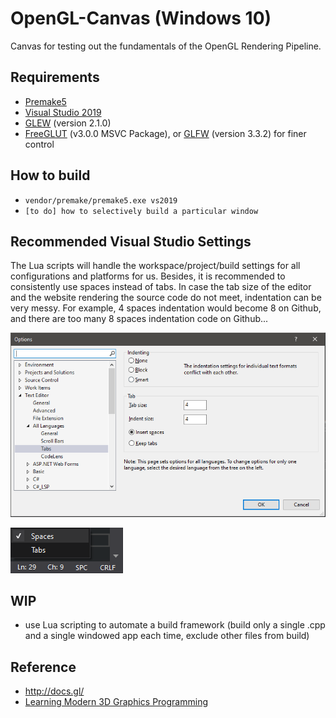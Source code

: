 # OpenGL-Canvas (Windows 10)

Canvas for testing out the fundamentals of the OpenGL Rendering Pipeline.

## Requirements

- [Premake5](https://github.com/premake/premake-core)
- [Visual Studio 2019](https://visualstudio.microsoft.com/downloads/)
- [GLEW](https://en.wikipedia.org/wiki/OpenGL_Extension_Wrangler_Library) (version 2.1.0)
- [FreeGLUT](https://en.wikipedia.org/wiki/FreeGLUT) (v3.0.0 MSVC Package), or [GLFW](https://en.wikipedia.org/wiki/GLFW) (version 3.3.2) for finer control

## How to build

- `vendor/premake/premake5.exe vs2019`
- `[to do] how to selectively build a particular window`

## Recommended Visual Studio Settings

The Lua scripts will handle the workspace/project/build settings for all configurations and platforms for us. Besides, it is recommended to consistently use spaces instead of tabs. In case the tab size of the editor and the website rendering the source code do not meet, indentation can be very messy. For example, 4 spaces indentation would become 8 on Github, and there are too many 8 spaces indentation code on Github...

![tab-settings](res/spaces.PNG)

![tab-settings](res/SPC.png)


## WIP

- use Lua scripting to automate a build framework (build only a single .cpp and a single windowed app each time, exclude other files from build)

## Reference

- http://docs.gl/
- [Learning Modern 3D Graphics Programming](https://paroj.github.io/gltut/)
